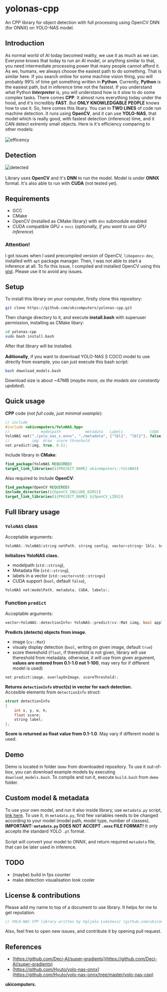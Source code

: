 # yolonas-cpp
An CPP library for object detection with full processing using OpenCV DNN (for ONNX) on YOLO-NAS model.

## Introduction
As normal world of AI today becomed reality, we use it as much as we can. Everyone knows that today to run an AI model, or anything similar to that, you need intermediate processing power that many people cannot afford it. As we, humans, we always choose the easiest path to do something. That is similar here. If you search online for some machine vision thing, you will probably 99% of time get something written in **Python**. Currently, **Python** is the easiest path, but in inference time not the fastest. If you understand what Python **_Interpreter_** is, you will understand how is it slow to do some complex tasks. There comes **CPP**. It almost runs everything today under the hood, and it's incredibly **FAST**. But **ONLY KNOWLEDGABLE PEOPLE** knows how to use it. So, here comes this libary. You can in **TWO LINES** of code run machine detection. It runs using **OpenCV**, and it can use **YOLO-NAS**, that model which is really good, with fastest detection (inference) time, and it CAN detect extremly small objects. Here is it's efficiency comparing to other models:<br><br>
![efficency](https://github.com/ukicomputers/yolonas-cpp/assets/84191191/3c991abb-e1ed-49da-9cc0-0c37fcab7fe8)

## Detection
![detected](https://github.com/ukicomputers/yolonas-cpp/assets/84191191/888a729e-bdc2-4c59-ae74-6cf855fc5cf3)
<br><br>Library uses **OpenCV** and it's **DNN** to run the model. Model is under **ONNX** format. It's also able to run with **CUDA** (not tested yet).

## Requirements
- GCC
- CMake
- OpenCV (installed as CMake library) with `dnn` submodule enabled
- CUDA compatible GPU + `nvcc` (_optionally, if you want to use GPU inference_)
### Attention!
I got issues when I used precompiled version of OpenCV, `libopencv-dev`, installed with `apt` package manager. Then, I was not able to start a inference at all. To fix this issue, I compiled and installed OpenCV using this [gist](https://gist.github.com/ukicomputers/e559854ac0b4fba7ea722722f96d5fbf). Please use it to avoid any issues.

## Setup
To install this library on your computer, firstly clone this repository:
```bash
git clone https://github.com/ukicomputers/yolonas-cpp.git
```
Then change directory to it, and execute **install.bash** with superuser permission, installing as CMake libary:
```bash
cd yolonas-cpp
sudo bash install.bash
```
After that library will be installed.<br><br>**Aditionally**, if you want to download YOLO-NAS S COCO model to use directly from example, you can just execute this bash script:
```bash
bash download_models.bash
```
Download size is about ~47MB (_maybe more, as the models are constantly updated_).

## Quick usage
**CPP** code (_not full code, just minimal example_):
```cpp
// include
#include <ukicomputers/YoloNAS.hpp>
//              modelpath           metadata   Labels            CUDA
YoloNAS net("./yolo_nas_s.onnx", "./metadata", {"lbl1", "lbl2"}, false);
//          img  draw  score threshold
net.predict(img, true, 0.5);
```
Include library in **CMake**:
```cmake
find_package(YoloNAS REQUIRED)
target_link_libraries(${PROJECT_NAME} ukicomputers::YoloNAS)
```
Also required to include **OpenCV**:
```cmake
find_package(OpenCV REQUIRED)
include_directories(${OpenCV_INCLUDE_DIRS})
target_link_libraries(${PROJECT_NAME} ${OpenCV_LIBS})
```

## Full library usage
### `YoloNAS` class
Acceptable arguments:
```cpp
YoloNAS::YoloNAS(string netPath, string config, vector<string> lbls, bool cuda = false);
```
**Initializes YoloNAS class.**
- modelpath (`std::string`),
- Metadata file (`std::string`),
- labels in a vector (`std::vector<std::string>`)
- CUDA support (`bool`, default `false`),

```cpp
YoloNAS net(modelPath, metadata, CUDA, labels);
```
### Function `predict`
Acceptable arguments:
```cpp
vector<YoloNAS::detectionInfo> YoloNAS::predict(cv::Mat &img, bool applyOverlayOnImage = true, float scoreThresh = -1.00)
```
**Predicts (detects) objects from image.**
- image (`cv::Mat`)
- visualy display detection (`bool`, writing on given image, default `true`)
- score thereshold (`float`, if thereshold is not given, library will use thereshold from metadata, otherwise, it will use from given argument, **values are entered from 0.1-1.0 not 1-100**, may very for if different model is used)
```cpp
net.predict(image, overlayOnImage, scoreThreshold);
```
**Returns `detectionInfo` struct(s) in vector for each detection.** <br>
Accesible elements from `detectionInfo` struct:
```cpp
struct detectionInfo
{
    int x, y, w, h;
    float score;
    string label;
};
```
**Score is returned as float value from 0.1-1.0**. May vary if different model is used.

## Demo
Demo is located in folder `demo` from downloaded repository. To use it out-of-box, you can download example models by executing `download_models.bash`. To compile and run it, execute `build.bash` from `demo` folder.

## Custom model & metadata
To use your own model, and run it also inside library, use `metadata.py` script, [link here](https://github.com/ukicomputers/yolonas-cpp/blob/main/metadata.py). To use it, in `metadata.py`, first few variables needs to be changed according to your model (model path, model type, number of classes). **IMPORTANT: `metadata.py` DOES NOT ACCEPT `.onnx` FILE FORMAT!** It only accepts the standard YOLO `.pt` format.<br><br>Script will convert your model to ONNX, and return required `metadata` file, that can be later used in inference.

## TODO
- (maybe) build in fps counter
- make detection visualisation look cooler

## License & contributions
Please add my name to top of a document to use library. It helps for me to get reputation.
```cpp
// YOLO-NAS CPP library written by Uglješa Lukešević (github.com/ukicomputers)
```
Also, feel free to open new issues, and contribute it by opening pull request.

## References
- [https://github.com/Deci-AI/super-gradients](https://github.com/Deci-AI/super-gradients)
- [https://github.com/Hyuto/yolo-nas-onnx](https://github.com/Hyuto/yolo-nas-onnx/tree/master/yolo-nas-cpp)

**ukicomputers.**
